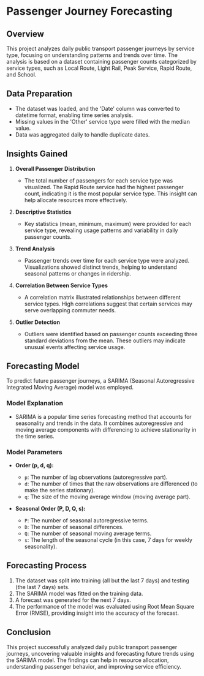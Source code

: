 # Passenger Journey Forecasting

## Overview
This project analyzes daily public transport passenger journeys by service type, focusing on understanding patterns and trends over time. The analysis is based on a dataset containing passenger counts categorized by service types, such as Local Route, Light Rail, Peak Service, Rapid Route, and School.

## Data Preparation
- The dataset was loaded, and the 'Date' column was converted to datetime format, enabling time series analysis.
- Missing values in the 'Other' service type were filled with the median value.
- Data was aggregated daily to handle duplicate dates.

## Insights Gained
1. **Overall Passenger Distribution**
   - The total number of passengers for each service type was visualized. The Rapid Route service had the highest passenger count, indicating it is the most popular service type. This insight can help allocate resources more effectively.

2. **Descriptive Statistics**
   - Key statistics (mean, minimum, maximum) were provided for each service type, revealing usage patterns and variability in daily passenger counts.

3. **Trend Analysis**
   - Passenger trends over time for each service type were analyzed. Visualizations showed distinct trends, helping to understand seasonal patterns or changes in ridership.

4. **Correlation Between Service Types**
   - A correlation matrix illustrated relationships between different service types. High correlations suggest that certain services may serve overlapping commuter needs.

5. **Outlier Detection**
   - Outliers were identified based on passenger counts exceeding three standard deviations from the mean. These outliers may indicate unusual events affecting service usage.

## Forecasting Model
To predict future passenger journeys, a SARIMA (Seasonal Autoregressive Integrated Moving Average) model was employed.

### Model Explanation
- SARIMA is a popular time series forecasting method that accounts for seasonality and trends in the data. It combines autoregressive and moving average components with differencing to achieve stationarity in the time series.

### Model Parameters
- **Order (p, d, q):**
  - `p`: The number of lag observations (autoregressive part).
  - `d`: The number of times that the raw observations are differenced (to make the series stationary).
  - `q`: The size of the moving average window (moving average part).
  
- **Seasonal Order (P, D, Q, s):**
  - `P`: The number of seasonal autoregressive terms.
  - `D`: The number of seasonal differences.
  - `Q`: The number of seasonal moving average terms.
  - `s`: The length of the seasonal cycle (in this case, 7 days for weekly seasonality).

## Forecasting Process
1. The dataset was split into training (all but the last 7 days) and testing (the last 7 days) sets.
2. The SARIMA model was fitted on the training data.
3. A forecast was generated for the next 7 days.
4. The performance of the model was evaluated using Root Mean Square Error (RMSE), providing insight into the accuracy of the forecast.

## Conclusion
This project successfully analyzed daily public transport passenger journeys, uncovering valuable insights and forecasting future trends using the SARIMA model. The findings can help in resource allocation, understanding passenger behavior, and improving service efficiency.
